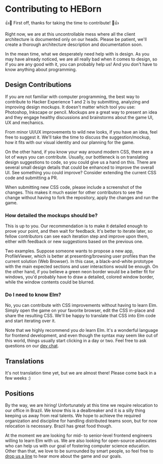 # Contributing to HEBorn

:+1::tada: First off, thanks for taking the time to contribute! :tada::+1:

Right now, we are at this uncontrollable mess where all the client architecture is documented only on our heads. Please be patient, we'll create a thorough architecture description and documentation soon.

In the mean time, what we desperately need help with is design. As you may have already noticed, we are all really bad when it comes to design, so if you are any good with it, you can probably help us! And you don't have to know anything about programming.

## Design Contributions

If you are not familiar with computer programming, the best way to contribute to Hacker Experience 1 and 2 is by submitting, analyzing and improving design mockups. It doesn't matter which tool you use: Photoshop, Inkscape or pencil. Mockups are a great way to present an idea and they engage healthy discussions and brainstorms about the game UI, UX and mechanics.

From minor UI/UX improvements to wild new looks, if you have an idea, feel free to suggest it. We'll take the time to discuss the suggestion/mockup, how it fits with our visual identity and our planning for the game.

On the other hand, if you know your way around modern CSS, there are a lot of ways you can contribute. Usually, our bottleneck is on translating design suggestions to code, so you could give us a hand on this. There are several small design details that could be enhanced to improve the overall UI. See something you could improve? Consider extending the current CSS code and submitting a PR.

When submitting new CSS code, please include a screenshot of the changes. This makes it much easier for other contributors to see the change without having to fork the repository, apply the changes and run the game. 

### How detailed the mockups should be?

This is up to you. Our recommendation is to make it detailed enough to prove your point, and then wait for feedback. It's better to iterate later, so fellow contributors can see each iteration step and improve upon them, either with feedback or new suggestions based on the previous one.

Two examples. Suppose someone wants to propose a new app, ProfileViewer, which is better at presenting/browsing user profiles than the current solution (Web Browser). In this case, a black-and-white prototype with the main expected sections and user interactions would be enough. On the other hand, if you believe a green neon border would be a better fit for windows, you'd probably have to draw a detailed, colored window border, while the window contents could be blurred.

### Do I need to know Elm?

No, you can contribute with CSS improvements without having to learn Elm. Simply open the game on your favorite browser, edit the CSS in-place and share the resulting CSS. We'll be happy to translate that CSS into Elm code and start iterating over it.

Note that we highly recommend you *do* learn Elm. It's a wonderful language for frontend development, and even though the syntax may seem like out of this world, things usually start clicking in a day or two. Feel free to ask questions on our [dev chat](https://chatops.hackerexperience.com).

## Translations

It's not translation time yet, but we are almost there! Please come back in a few weeks :)

## Positions

By the way, we are hiring! Unfortunately at this time we require relocation to our office in Brazil. We know this is a dealbreaker and it is a silly thing keeping us away from real talents. We hope to achieve the required organization and discipline for handling distributed teams soon, but for now relocation is necessary. Brazil has great food though.

At the moment we are looking for mid- to senior-level frontend engineers willing to learn Elm with us. We are also looking for open-source advocates who can help us with our goal of fostering computer science education. Other than that, we love to be surrounded by smart people, so feel free to [drop us a line](mailto:contact@hackerexperience.com) to hear more about the game and our goals.

